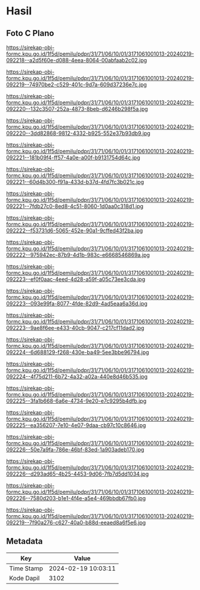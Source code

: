 # Hasil

## Foto C Plano

https://sirekap-obj-formc.kpu.go.id/1f5d/pemilu/pdpr/31/71/06/10/01/3171061001013-20240219-092218--a2d5f60e-d088-4eea-8064-00abfaab2c02.jpg

https://sirekap-obj-formc.kpu.go.id/1f5d/pemilu/pdpr/31/71/06/10/01/3171061001013-20240219-092219--74970be2-c529-401c-9d7a-609d37236e7c.jpg

https://sirekap-obj-formc.kpu.go.id/1f5d/pemilu/pdpr/31/71/06/10/01/3171061001013-20240219-092220--132c3507-252a-4873-8beb-d6246b298f5a.jpg

https://sirekap-obj-formc.kpu.go.id/1f5d/pemilu/pdpr/31/71/06/10/01/3171061001013-20240219-092220--3dd82868-9812-4332-b925-552e37b93db9.jpg

https://sirekap-obj-formc.kpu.go.id/1f5d/pemilu/pdpr/31/71/06/10/01/3171061001013-20240219-092221--181b09f4-ff57-4a0e-a00f-b9131754d64c.jpg

https://sirekap-obj-formc.kpu.go.id/1f5d/pemilu/pdpr/31/71/06/10/01/3171061001013-20240219-092221--60d4b300-f91a-433d-b37d-4fd7fc3b021c.jpg

https://sirekap-obj-formc.kpu.go.id/1f5d/pemilu/pdpr/31/71/06/10/01/3171061001013-20240219-092221--7fdb27c0-8ed8-4c51-8060-1d0aa0c318d1.jpg

https://sirekap-obj-formc.kpu.go.id/1f5d/pemilu/pdpr/31/71/06/10/01/3171061001013-20240219-092222--f53731d6-5065-452e-90a1-9cffed43f2ba.jpg

https://sirekap-obj-formc.kpu.go.id/1f5d/pemilu/pdpr/31/71/06/10/01/3171061001013-20240219-092222--975942ec-87b9-4d1b-983c-e6668546869a.jpg

https://sirekap-obj-formc.kpu.go.id/1f5d/pemilu/pdpr/31/71/06/10/01/3171061001013-20240219-092223--ef0f0aac-4eed-4d28-a59f-a05c73ee3cda.jpg

https://sirekap-obj-formc.kpu.go.id/1f5d/pemilu/pdpr/31/71/06/10/01/3171061001013-20240219-092223--093e99fa-8077-4fde-82d9-4ad5eaa6a36d.jpg

https://sirekap-obj-formc.kpu.go.id/1f5d/pemilu/pdpr/31/71/06/10/01/3171061001013-20240219-092223--9ae8f6ee-e433-40cb-9047-c217cf11dad2.jpg

https://sirekap-obj-formc.kpu.go.id/1f5d/pemilu/pdpr/31/71/06/10/01/3171061001013-20240219-092224--6d688129-f268-430e-ba49-5ee3bbe96794.jpg

https://sirekap-obj-formc.kpu.go.id/1f5d/pemilu/pdpr/31/71/06/10/01/3171061001013-20240219-092224--4f75d211-6b72-4a32-a02a-440e8d46b535.jpg

https://sirekap-obj-formc.kpu.go.id/1f5d/pemilu/pdpr/31/71/06/10/01/3171061001013-20240219-092225--3fa1b668-6a6e-4734-9e20-e7c9295b4dfb.jpg

https://sirekap-obj-formc.kpu.go.id/1f5d/pemilu/pdpr/31/71/06/10/01/3171061001013-20240219-092225--ea356207-7e10-4e07-9daa-cb97c10c8646.jpg

https://sirekap-obj-formc.kpu.go.id/1f5d/pemilu/pdpr/31/71/06/10/01/3171061001013-20240219-092226--50e7a9fa-786e-46bf-83ed-1a903adeb170.jpg

https://sirekap-obj-formc.kpu.go.id/1f5d/pemilu/pdpr/31/71/06/10/01/3171061001013-20240219-092226--d293ad65-4b25-4453-9d06-7fb7d5dd1034.jpg

https://sirekap-obj-formc.kpu.go.id/1f5d/pemilu/pdpr/31/71/06/10/01/3171061001013-20240219-092226--7580d203-b1e1-4f4e-a5e4-469bbdb67fb0.jpg

https://sirekap-obj-formc.kpu.go.id/1f5d/pemilu/pdpr/31/71/06/10/01/3171061001013-20240219-092219--7f90a276-c627-40a0-b88d-eeaed8a6f5e6.jpg


## Metadata

| Key        | Value               |
| ---------- | ------------------- |
| Time Stamp | 2024-02-19 10:03:11 |
| Kode Dapil | 3102                |



